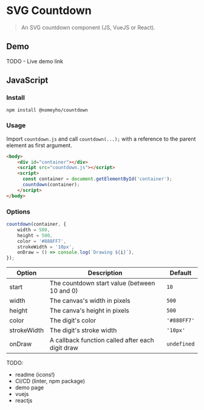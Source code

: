 # SVG Countdown
> An SVG countdown component (JS, VueJS or React).

## Demo
TODO - Live demo link

## JavaScript

### Install
```
npm install @nomeyho/countdown
```

### Usage
Import `countdown.js` and call `countdown(...);` with 
a reference to the parent element as first argument.

```html
<body>
    <div id="container"></div>
    <script src="countdown.js"></script>
    <script>
      const container = document.getElementById('container');
      countdown(container);
    </script>
</body>
```

### Options
```javascript
countdown(container, {
    width = 500,
    height = 500,
    color = '#888FF7',
    strokeWidth = '10px',
    onDraw = () => console.log(`Drawing ${i}`),
});
```
| Option | Description | Default |
|---|---|---|
| start | The countdown start value (between 10 and 0) | `10` |
| width | The canvas's width in pixels | `500` |
| height | The canva's height in pixels | `500` | 
| color | The digit's color | `'#888FF7'` |
| strokeWidth | The digit's stroke width | `'10px'` |
| onDraw | A callback function called after each digit draw | `undefined` |

TODO:
- readme (icons!)
- CI/CD (linter, npm package)
- demo page
- vuejs
- reactjs
